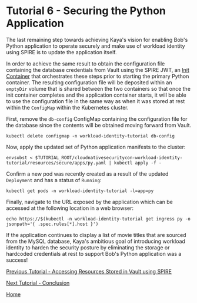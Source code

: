 # Tutorial 6 - Securing the Python Application

The last remaining step towards achieving Kaya's vision for enabling Bob's Python application to operate securely and make use of workload identity using SPIRE is to update the application itself.

In order to achieve the same result to obtain the configuration file containing the database credentials from Vault using the SPIRE JWT, an [Init Container](https://kubernetes.io/docs/concepts/workloads/pods/init-containers) that orchestrates these steps prior to starting the primary Python container. The resulting configuration file will be deposited within an `emptyDir` volume that is shared between the two containers so that once the init container completes and the application container starts, it will be able to use the configuration file in the same way as when it was stored at rest within the `ConfigMap` within the Kubernetes cluster.

First, remove the `db-config` ConfigMap containing the configuration file for the database since the contents will be obtained moving forward from Vault.

```shell
kubectl delete configmap -n workload-identity-tutorial db-config
```

Now, apply the updated set of Python application manifests to the cluster:

```shell
envsubst < $TUTORIAL_ROOT/cloudnativesecuritycon-workload-identity-tutorial/resources/secure/apps/py.yaml | kubectl apply -f -
```

Confirm a new pod was recently created as a result of the updated `Deployment` and has a status of `Running`:

```shell
kubectl get pods -n workload-identity-tutorial -l=app=py
```

Finally, navigate to the URL exposed by the application which can be accessed at the following location in a web browser:

```shell
echo https://$(kubectl -n workload-identity-tutorial get ingress py -o jsonpath='{ .spec.rules[*].host }')
```

If the application continues to display a list of movie titles that are sourced from the MySQL database, Kaya's ambitious goal of introducing workload identity to harden the security posture by eliminating the storage or hardcoded credentials at rest to support Bob's Python application was a success!

[Previous Tutorial - Accessing Resources Stored in Vault using SPIRE](tutorial6.md)

[Next Tutorial - Conclusion](tutorial8.md)

[Home](../README.md)
